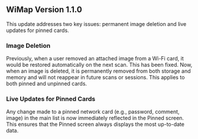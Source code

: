 ## WiMap Version 1.1.0

This update addresses two key issues: permanent image deletion and live updates for pinned cards.

### Image Deletion

Previously, when a user removed an attached image from a Wi-Fi card, it would be restored automatically on the next scan. This has been fixed. Now, when an image is deleted, it is permanently removed from both storage and memory and will not reappear in future scans or sessions. This applies to both pinned and unpinned cards.

### Live Updates for Pinned Cards

Any change made to a pinned network card (e.g., password, comment, image) in the main list is now immediately reflected in the Pinned screen. This ensures that the Pinned screen always displays the most up-to-date data.
